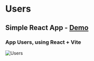 # Users

## Simple React App - [Demo](https://mve-react-users.vercel.app/)

### App Users, using React + Vite

![Users](screenshot/quiz.png 'Users')
